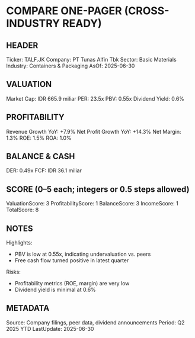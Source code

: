 # COMPARE ONE-PAGER (CROSS-INDUSTRY READY)

## HEADER
Ticker: TALF.JK
Company: PT Tunas Alfin Tbk
Sector: Basic Materials
Industry: Containers & Packaging
AsOf: 2025-06-30

## VALUATION
Market Cap: IDR 665.9 miliar
PER: 23.5x
PBV: 0.55x
Dividend Yield: 0.6%

## PROFITABILITY
Revenue Growth YoY: +7.9%
Net Profit Growth YoY: +14.3%
Net Margin: 1.3%
ROE: 1.5%
ROA: 1.0%

## BALANCE & CASH
DER: 0.49x
FCF: IDR 36.1 miliar

## SCORE (0–5 each; integers or 0.5 steps allowed)
ValuationScore: 3
ProfitabilityScore: 1
BalanceScore: 3
IncomeScore: 1
TotalScore: 8

## NOTES
Highlights:
- PBV is low at 0.55x, indicating undervaluation vs. peers
- Free cash flow turned positive in latest quarter

Risks:
- Profitability metrics (ROE, margin) are very low
- Dividend yield is minimal at 0.6%

## METADATA
Source: Company filings, peer data, dividend announcements
Period: Q2 2025 YTD
LastUpdate: 2025-06-30